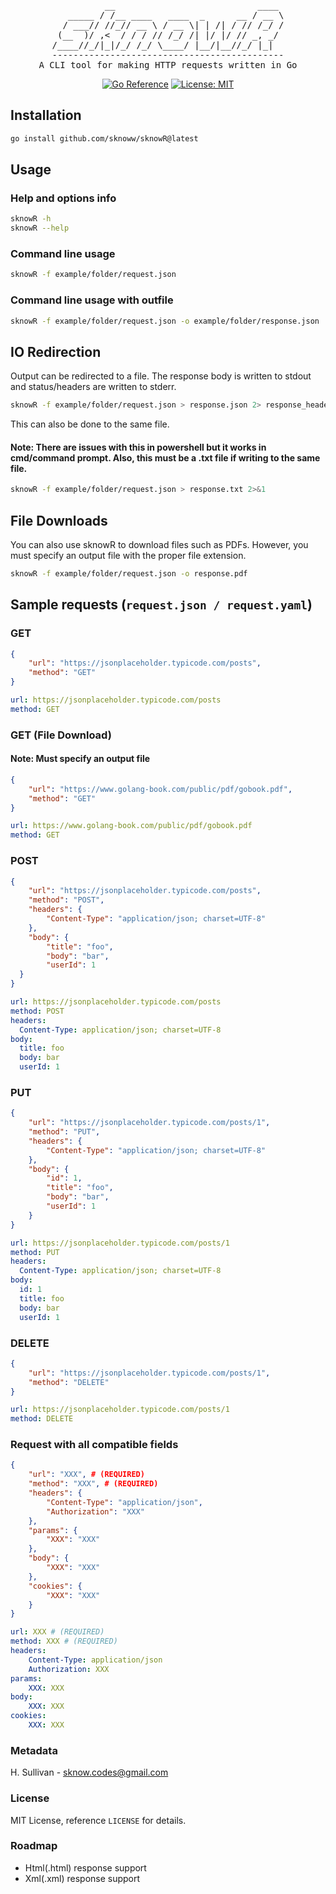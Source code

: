 <div align="center">
<pre>
          __                           ____ 
   _____ / /__ ____   ____  _      __ / __ \
  / ___// //_// __ \ / __ \| | /| / // /_/ /
 (__  )/ ,<  / / / // /_/ /| |/ |/ // _, _/ 
/____//_/|_|/_/ /_/ \____/ |__/|__//_/ |_|  
--------------------------------------------
A CLI tool for making HTTP requests written in Go
</pre>

[![Go Reference](https://pkg.go.dev/badge/github.com/sknoww/sknowR@latest.svg)](https://pkg.go.dev/github.com/sknoww/sknowR) [![License: MIT](https://img.shields.io/badge/License-MIT-yellow.svg)](https://opensource.org/licenses/MIT)

</div>

## Installation

```sh
go install github.com/sknoww/sknowR@latest
```

## Usage
### Help and options info
```sh
sknowR -h
sknowR --help
```

### Command line usage
```sh
sknowR -f example/folder/request.json
```

### Command line usage with outfile
```sh
sknowR -f example/folder/request.json -o example/folder/response.json
```

## IO Redirection
Output can be redirected to a file. The response body is written to stdout and status/headers are written to stderr. 
```sh
sknowR -f example/folder/request.json > response.json 2> response_headers.json
```
This can also be done to the same file.

#### Note: There are issues with this in powershell but it works in cmd/command prompt. Also, this must be a .txt file if writing to the same file.
```sh
sknowR -f example/folder/request.json > response.txt 2>&1
```

## File Downloads
You can also use sknowR to download files such as PDFs. However, you must specify an output file with the proper file extension.
```sh
sknowR -f example/folder/request.json -o response.pdf
```

## Sample requests (`request.json / request.yaml`)

### GET
```json
{
    "url": "https://jsonplaceholder.typicode.com/posts",
    "method": "GET"
}
 ```
```yml
url: https://jsonplaceholder.typicode.com/posts
method: GET
```

### GET (File Download)
#### Note: Must specify an output file
```json
{
    "url": "https://www.golang-book.com/public/pdf/gobook.pdf",
    "method": "GET"
}
```
```yml
url: https://www.golang-book.com/public/pdf/gobook.pdf
method: GET
```

### POST
```json
{
    "url": "https://jsonplaceholder.typicode.com/posts",
    "method": "POST",
    "headers": {
        "Content-Type": "application/json; charset=UTF-8"
    },
    "body": {
        "title": "foo",
        "body": "bar",
        "userId": 1
  }
}
 ```
```yml
url: https://jsonplaceholder.typicode.com/posts
method: POST
headers:
  Content-Type: application/json; charset=UTF-8
body:
  title: foo
  body: bar
  userId: 1
```

### PUT
```json
{
    "url": "https://jsonplaceholder.typicode.com/posts/1",
    "method": "PUT",
    "headers": {
        "Content-Type": "application/json; charset=UTF-8"
    },
    "body": {
        "id": 1,
        "title": "foo",
        "body": "bar",
        "userId": 1
    }
}
 ```
```yml
url: https://jsonplaceholder.typicode.com/posts/1
method: PUT
headers:
  Content-Type: application/json; charset=UTF-8
body:
  id: 1
  title: foo
  body: bar
  userId: 1
```

### DELETE
```json
{
    "url": "https://jsonplaceholder.typicode.com/posts/1",
    "method": "DELETE"
}
 ```
```yml
url: https://jsonplaceholder.typicode.com/posts/1
method: DELETE
```

### Request with all compatible fields
```json
{
    "url": "XXX", # (REQUIRED)
    "method": "XXX", # (REQUIRED)
    "headers": {
        "Content-Type": "application/json",
        "Authorization": "XXX"
    },
    "params": {
        "XXX": "XXX"
    },
    "body": {
        "XXX": "XXX"
    },
    "cookies": {
        "XXX": "XXX"
    }
}
```
```yml
url: XXX # (REQUIRED)
method: XXX # (REQUIRED)
headers:
    Content-Type: application/json
    Authorization: XXX
params:
    XXX: XXX
body:
    XXX: XXX
cookies:
    XXX: XXX
```

### Metadata
H. Sullivan - sknow.codes@gmail.com

### License
MIT License, reference `LICENSE` for details.

### Roadmap
- Html(.html) response support
- Xml(.xml) response support
